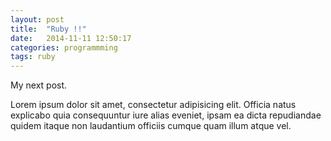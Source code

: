```yaml
---
layout: post
title:  "Ruby !!"
date:   2014-11-11 12:50:17
categories: programmming
tags: ruby
---
```


My next post.

Lorem ipsum dolor sit amet, consectetur adipisicing elit. Officia natus explicabo quia consequuntur iure alias eveniet, ipsam ea dicta repudiandae quidem itaque non laudantium officiis cumque quam illum atque vel.